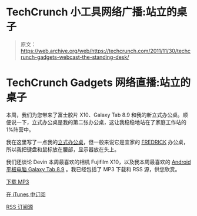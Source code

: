 # TechCrunch 小工具网络广播:站立的桌子

> 原文：<https://web.archive.org/web/https://techcrunch.com/2011/11/30/techcrunch-gadgets-webcast-the-standing-desk/>

# TechCrunch Gadgets 网络直播:站立的桌子

本周，我们为您带来了富士胶片 X10、Galaxy Tab 8.9 和我的新立式办公桌。顺便说一下，立式办公桌是我的第二张办公桌，这让我稳稳地站在了家庭工作站的 1%阵营中。

我在这里写了一点我的[立式办公桌](https://web.archive.org/web/20221204192733/http://www.bigwidelogic.com/2011/11/28/my-new-stand-up-desk/)，但一般来说它是宜家的 [FREDRICK](https://web.archive.org/web/20221204192733/http://www.ikea.com/us/en/catalog/products/00115992/) 办公桌，所以我把键盘和鼠标放在腰部，显示器放在头上。

我们还谈论 Devin 本周最喜欢的相机 Fujifilm X10，以及我本周最喜欢的 [Android 平板电脑 Galaxy Tab 8.9](https://web.archive.org/web/20221204192733/https://beta.techcrunch.com/2011/11/29/review-the-samsung-galaxy-tab-8-9-is-just-right/) 。我已经包括了 MP3 下载和 RSS 源，供您欣赏。

[下载 MP3](https://web.archive.org/web/20221204192733/http://m.podshow.com/download_media/27683/episodes/304212/tcgadgets-304212-11-30-2011.mp3)

[在 iTunes 中订阅](//web.archive.org/web/20221204192733/https://mevio.com/feeds/tcgadgets.xml)

[RSS 订阅源](https://web.archive.org/web/20221204192733/http://mevio.com/feeds/tcgadgets.xml)